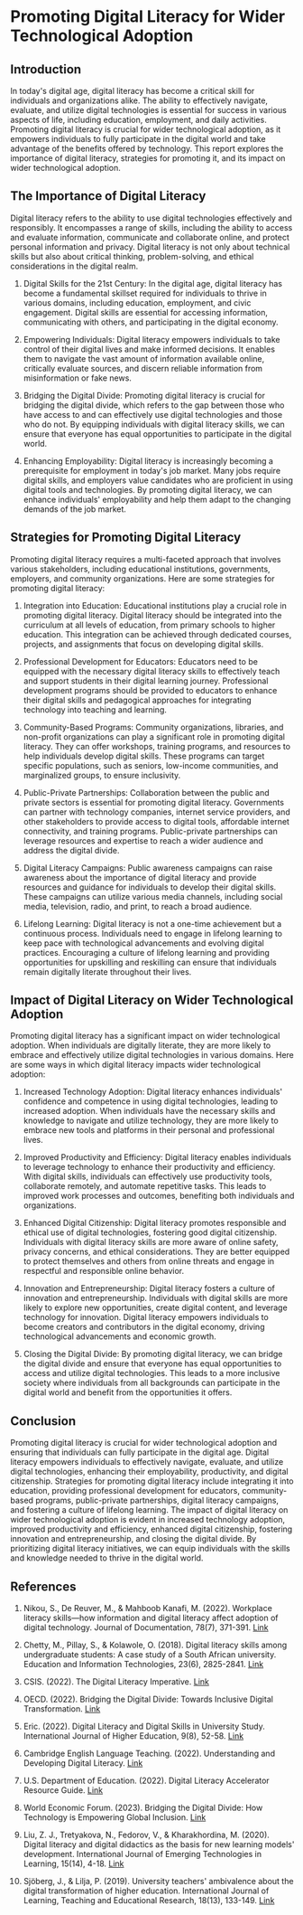 # Promoting Digital Literacy for Wider Technological Adoption

## Introduction

In today's digital age, digital literacy has become a critical skill for individuals and organizations alike. The ability to effectively navigate, evaluate, and utilize digital technologies is essential for success in various aspects of life, including education, employment, and daily activities. Promoting digital literacy is crucial for wider technological adoption, as it empowers individuals to fully participate in the digital world and take advantage of the benefits offered by technology. This report explores the importance of digital literacy, strategies for promoting it, and its impact on wider technological adoption.

## The Importance of Digital Literacy

Digital literacy refers to the ability to use digital technologies effectively and responsibly. It encompasses a range of skills, including the ability to access and evaluate information, communicate and collaborate online, and protect personal information and privacy. Digital literacy is not only about technical skills but also about critical thinking, problem-solving, and ethical considerations in the digital realm.

1. Digital Skills for the 21st Century: In the digital age, digital literacy has become a fundamental skillset required for individuals to thrive in various domains, including education, employment, and civic engagement. Digital skills are essential for accessing information, communicating with others, and participating in the digital economy.

2. Empowering Individuals: Digital literacy empowers individuals to take control of their digital lives and make informed decisions. It enables them to navigate the vast amount of information available online, critically evaluate sources, and discern reliable information from misinformation or fake news.

3. Bridging the Digital Divide: Promoting digital literacy is crucial for bridging the digital divide, which refers to the gap between those who have access to and can effectively use digital technologies and those who do not. By equipping individuals with digital literacy skills, we can ensure that everyone has equal opportunities to participate in the digital world.

4. Enhancing Employability: Digital literacy is increasingly becoming a prerequisite for employment in today's job market. Many jobs require digital skills, and employers value candidates who are proficient in using digital tools and technologies. By promoting digital literacy, we can enhance individuals' employability and help them adapt to the changing demands of the job market.

## Strategies for Promoting Digital Literacy

Promoting digital literacy requires a multi-faceted approach that involves various stakeholders, including educational institutions, governments, employers, and community organizations. Here are some strategies for promoting digital literacy:

1. Integration into Education: Educational institutions play a crucial role in promoting digital literacy. Digital literacy should be integrated into the curriculum at all levels of education, from primary schools to higher education. This integration can be achieved through dedicated courses, projects, and assignments that focus on developing digital skills.

2. Professional Development for Educators: Educators need to be equipped with the necessary digital literacy skills to effectively teach and support students in their digital learning journey. Professional development programs should be provided to educators to enhance their digital skills and pedagogical approaches for integrating technology into teaching and learning.

3. Community-Based Programs: Community organizations, libraries, and non-profit organizations can play a significant role in promoting digital literacy. They can offer workshops, training programs, and resources to help individuals develop digital skills. These programs can target specific populations, such as seniors, low-income communities, and marginalized groups, to ensure inclusivity.

4. Public-Private Partnerships: Collaboration between the public and private sectors is essential for promoting digital literacy. Governments can partner with technology companies, internet service providers, and other stakeholders to provide access to digital tools, affordable internet connectivity, and training programs. Public-private partnerships can leverage resources and expertise to reach a wider audience and address the digital divide.

5. Digital Literacy Campaigns: Public awareness campaigns can raise awareness about the importance of digital literacy and provide resources and guidance for individuals to develop their digital skills. These campaigns can utilize various media channels, including social media, television, radio, and print, to reach a broad audience.

6. Lifelong Learning: Digital literacy is not a one-time achievement but a continuous process. Individuals need to engage in lifelong learning to keep pace with technological advancements and evolving digital practices. Encouraging a culture of lifelong learning and providing opportunities for upskilling and reskilling can ensure that individuals remain digitally literate throughout their lives.

## Impact of Digital Literacy on Wider Technological Adoption

Promoting digital literacy has a significant impact on wider technological adoption. When individuals are digitally literate, they are more likely to embrace and effectively utilize digital technologies in various domains. Here are some ways in which digital literacy impacts wider technological adoption:

1. Increased Technology Adoption: Digital literacy enhances individuals' confidence and competence in using digital technologies, leading to increased adoption. When individuals have the necessary skills and knowledge to navigate and utilize technology, they are more likely to embrace new tools and platforms in their personal and professional lives.

2. Improved Productivity and Efficiency: Digital literacy enables individuals to leverage technology to enhance their productivity and efficiency. With digital skills, individuals can effectively use productivity tools, collaborate remotely, and automate repetitive tasks. This leads to improved work processes and outcomes, benefiting both individuals and organizations.

3. Enhanced Digital Citizenship: Digital literacy promotes responsible and ethical use of digital technologies, fostering good digital citizenship. Individuals with digital literacy skills are more aware of online safety, privacy concerns, and ethical considerations. They are better equipped to protect themselves and others from online threats and engage in respectful and responsible online behavior.

4. Innovation and Entrepreneurship: Digital literacy fosters a culture of innovation and entrepreneurship. Individuals with digital skills are more likely to explore new opportunities, create digital content, and leverage technology for innovation. Digital literacy empowers individuals to become creators and contributors in the digital economy, driving technological advancements and economic growth.

5. Closing the Digital Divide: By promoting digital literacy, we can bridge the digital divide and ensure that everyone has equal opportunities to access and utilize digital technologies. This leads to a more inclusive society where individuals from all backgrounds can participate in the digital world and benefit from the opportunities it offers.

## Conclusion

Promoting digital literacy is crucial for wider technological adoption and ensuring that individuals can fully participate in the digital age. Digital literacy empowers individuals to effectively navigate, evaluate, and utilize digital technologies, enhancing their employability, productivity, and digital citizenship. Strategies for promoting digital literacy include integrating it into education, providing professional development for educators, community-based programs, public-private partnerships, digital literacy campaigns, and fostering a culture of lifelong learning. The impact of digital literacy on wider technological adoption is evident in increased technology adoption, improved productivity and efficiency, enhanced digital citizenship, fostering innovation and entrepreneurship, and closing the digital divide. By prioritizing digital literacy initiatives, we can equip individuals with the skills and knowledge needed to thrive in the digital world.

## References

1. Nikou, S., De Reuver, M., & Mahboob Kanafi, M. (2022). Workplace literacy skills—how information and digital literacy affect adoption of digital technology. Journal of Documentation, 78(7), 371-391. [Link](https://doi.org/10.1108/JD-12-2021-0241)

2. Chetty, M., Pillay, S., & Kolawole, O. (2018). Digital literacy skills among undergraduate students: A case study of a South African university. Education and Information Technologies, 23(6), 2825-2841. [Link](https://doi.org/10.1007/s10639-018-9734-2)

3. CSIS. (2022). The Digital Literacy Imperative. [Link](https://www.csis.org/analysis/digital-literacy-imperative)

4. OECD. (2022). Bridging the Digital Divide: Towards Inclusive Digital Transformation. [Link](https://www.oecd-ilibrary.org/sites/23ac808e-en/index.html?itemId=/content/component/23ac808e-en)

5. Eric. (2022). Digital Literacy and Digital Skills in University Study. International Journal of Higher Education, 9(8), 52-58. [Link](https://files.eric.ed.gov/fulltext/EJ1372974.pdf)

6. Cambridge English Language Teaching. (2022). Understanding and Developing Digital Literacy. [Link](https://www.cambridge.org/elt/blog/2022/04/07/understanding-developing-digital-literacy/)

7. U.S. Department of Education. (2022). Digital Literacy Accelerator Resource Guide. [Link](http://tech.ed.gov/files/2022/09/DEER-Resource-Guide_FINAL.pdf)

8. World Economic Forum. (2023). Bridging the Digital Divide: How Technology is Empowering Global Inclusion. [Link](https://www.weforum.org/agenda/2023/09/bridging-digital-divide-technology-empowering-global-inclusion/)

9. Liu, Z. J., Tretyakova, N., Fedorov, V., & Kharakhordina, M. (2020). Digital literacy and digital didactics as the basis for new learning models' development. International Journal of Emerging Technologies in Learning, 15(14), 4-18. [Link](https://doi.org/10.3991/ijet.v15i14.14669)

10. Sjöberg, J., & Lilja, P. (2019). University teachers' ambivalence about the digital transformation of higher education. International Journal of Learning, Teaching and Educational Research, 18(13), 133-149. [Link](https://doi.org/10.26803/ijlter.18.13.7)